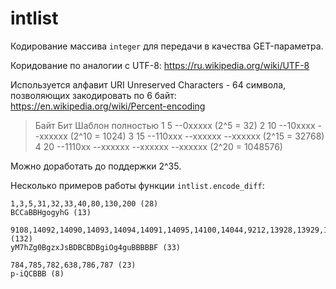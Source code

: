 # intlist

Кодирование массива `integer` для передачи в качества GET-параметра.

Коридование по аналогии с UTF-8: https://ru.wikipedia.org/wiki/UTF-8

Используется алфавит URI Unreserved Characters - 64 символа, позволяющих
закодировать по 6 байт: https://en.wikipedia.org/wiki/Percent-encoding

> Байт  Бит  Шаблон полностью
> 1     5    --0xxxxx (2^5 = 32)
> 2     10   --10xxxx --xxxxxx (2^10 = 1024)
> 3     15   --110xxx --xxxxxx --xxxxxx (2^15 = 32768)
> 4     20   --1110xx --xxxxxx --xxxxxx --xxxxxx  (2^20 = 1048576)

Можно доработать до поддержки 2^35.

Несколько примеров работы функции `intlist.encode_diff`:
```
1,3,5,31,32,33,40,80,130,200 (28)
BCCaBBHgogyhG (13)

9108,14092,14090,14093,14094,14091,14095,14100,14044,9212,13928,13929,13932,13935,13933,13936,13939,13940,13988,9019,9160,9161,13974 (132)
yM7hZg0BgzxJsBDBCBDBgiOg4guBBBBBF (33)

784,785,782,638,786,787 (23)
p-iQCBBB (8)
```
